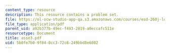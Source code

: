```yaml
---
content_type: resource
description: This resource contains a problem set.
file: https://ol-ocw-studio-app-qa.s3.amazonaws.com/courses/esd-260j-logistics-systems-fall-2006/5b0fe7b09f840cc372c8249bbd8e6082_assn3.pdf
file_type: application/pdf
parent_uid: a92b377b-49ec-f493-2819-a0eccafc511e
resourcetype: Document
title: assn3.pdf
uid: 5b0fe7b0-9f84-0cc3-72c8-249bbd8e6082
---
```

